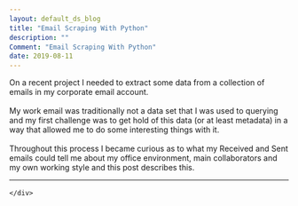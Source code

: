 ```yaml
---
layout: default_ds_blog
title: "Email Scraping With Python"
description: ""
Comment: "Email Scraping With Python"
date: 2019-08-11
---
```


<div id="wrapper">
	<div id="blog-page" class="blogcontainer">
<!--
If you work in an office, chances are you receive and send a lot of emails.<br><br> -->

On a recent project I needed to extract some data from a collection of emails in my corporate email account. <br><br> My work email was traditionally not a data set that I was used to querying 
and my first challenge was to get hold of this data (or at least metadata) in a way that allowed me to do some interesting things with it.
<br><br> 
Throughout this process I became curious as to what my Received and Sent emails could tell me about my office environment, main collaborators and my own working style 
and this post describes this. <br>
<hr>
<!--
Like most professionals in financial services I subscribe to a range of market news and commentary emails. These are written by journalists, investment professionals and market commentators 
and provide daily perspectives on economics, geopolitics, social and behavioural sciences, etc. and the effect these are having, or being hypothesised to have, on market dynamics.

<br><br>

I recently realised there was a potentially very interesting and useful time series of data on current market topics and sentiment being built in my inbox from these emails.
My corporate email was traditionally not a data set that I was used to querying and my first challenge was to get hold of this data (or at least metadata) in a way that 
allowed me to do some interesting things with it.

<br><br> -->
<br>
The first thing to do was to navigate to my email folder structure and pull something out. Luckily, as is usually the case, a Python module existed that could help, namely pywin32 in this case. The below Python 
code steps through the process for accessing, navigating and extracting some information from my inbox:

<pre> 
	<code class="python">
	###########################################################
	# Title: Querying emails
	# Purpose: Extract metadata from outlook emails with Python
	# Author: Thomas Handscomb
	###########################################################

	# import modules into session
	import pandas as pd
	import win32com.client
	from tqdm import tqdm # Useful module for displaying a progress bar during long loops

	# Define Outlook location
	outlook = win32com.client.Dispatch("Outlook.application")
	mapi = outlook.GetNamespace("MAPI")

	# Find the folder number of the 'Thomas.Handscomb@[CompanyName].com' meta 
	# data folder to start with
	for k in range(1, len(mapi.Folders)+1):
		try:
			fol = mapi.Folders.Item(k)
			if fol.name == 'Thomas.Handscomb@[CompanyName].com':
				folnum = k
				#print(folnum)
				break            
				
		except Exception as e:
			print('Error:' + '(' + str(k) + ')')
			pass

	print(folnum)
	1
	</code>
</pre>
  
Once you have determined the above folder number, find the 'Inbox' and 'Sent Items' folders within this

<pre> 
	<code class="python">
	Inboxnum, Sentnum = -1, -1

	for l in range(1,30):
		try:
			subfol = mapi.Folders.Item(folnum).Folders.Item(l)
			
			if Inboxnum > 0 and Sentnum > 0:
				break			
			elif subfol.name =='Inbox':            
				Inboxnum = l					
			elif subfol.name =='Sent Items':            
				Sentnum = l
				
		except Exception as e:
			print('Error at loop: %.f' %l)
			pass

	print("%0.f, %0.f" %(Inboxnum, Sentnum))			
	2, 4
	</code>
</pre>

Once the folder numbers are defined, use these to specify the 'Inbox' and 'Sent' folders

<pre> 
	<code class="python">
	
	Inbox = mapi.Folders.Item(folnum).Folders.Item(Inboxnum)
	Sent = mapi.Folders.Item(folnum).Folders.Item(Sentnum)

	# Double check the name
	if Inbox.name == 'Inbox' and Sent.name == 'Sent Items':
		print('Inbox and Sent folders assigned correctly')
		pass
	else:
		print('An error has occured')
	
	'Inbox and Sent folders assigned correctly'
	</code>
</pre>

Now that the Inbox and Sent Items folders have been correctly identified the below loop constructs a dataframe by looping through all items
(i.e. emails) in the Inbox and extracting some metadata from them, namely the date received, the sender and the subject.

<pre> 
	<code class="python">
	# Now that the Inbox and Sent Items folders have been determined,
	# create a blank data frame to store email metadata, in this case (date/time sent, 
	# sender name, email subject)
	Inbox_col_names =  ['Full Date', 'Date', 'Hour', 'Sender', 'Subject']
	Inbox_df = pd.DataFrame(columns = Inbox_col_names)

	# Loop through all Inbox.Items (i.e. emails)
	# the tqdm wrapper puts a progress bar on the loop
	for message in tqdm(Inbox.Items):
		try:
			Inbox_df.loc[len(Inbox_df)] = \\
			[message.LastModificationTime.strftime("%Y-%m-%d %H:%M:%S")
			, message.LastModificationTime.strftime("%Y-%m-%d")
			, message.LastModificationTime.strftime("%H")
			, message.Sender
			, message.Subject]
		except:
			pass

	# Confirm you are picking up all emails
	Inbox_df.groupby(['Date']).size()

	# Output data frame to review
	Output_filepath = 'C:/Users'

	Inbox_df.to_csv(Output_filepath+'/Inbox.csv'
				   , encoding = 'utf-8'
				   #, mode = 'a'
				   , index = False
				   , header = True)
	</code>
</pre>

and similarly for my Sent Items

<pre> 
	<code class="python">
	Outbox_col_names =  ['Full Date', 'Date', 'Hour', 'Recipient', 'Subject']
	Outbox_df = pd.DataFrame(columns = Outbox_col_names)

	for message in tqdm(Sent.Items):
		try:
			Outbox_df.loc[len(Outbox_df)] = \\
			[message.LastModificationTime.strftime("%Y-%m-%d %H:%M:%S")
			, message.LastModificationTime.strftime("%Y-%m-%d")
			, message.LastModificationTime.strftime("%H")
			, message.To
			, message.Subject]
		except:
			pass
			
		Outbox_df.to_csv(Output_filepath+'/Outbox.csv'
				   , encoding = 'utf-8'
				   #, mode = 'a'
				   , index = False
				   , header = True)
	</code>
</pre>

<h3> Organisational Working Patterns </h3> <br>
The final steps above output two csv files, <b>Inbox_df</b> and <b>Outbox_df</b>, summarising the email datestamp, sender/receiver and subject. 
<br><br>

Starting with my inbox the below shows the aggregated distribution of the hours of the day when colleagues send me emails

<img style = "width:60%; height: auto" src = '/images/Inbox_Distribution.PNG'>

This picture is broadly unsurprising: people tend to come into the office for 9:00am with a bang, take an hour to settle in before blasting a range out at 10:00am. Energised 
after lunch at mid day, colleagues begin another round of fire at 2:00pm before a slow tail off to the end of the day. 
<br><br>
A few dedicated individuals continue late into the evening and some from overseas offices continue overnight.

Sorting by sender illustrated clearly to me who my closest collaborators were (as well as those who spam me the most!) Each row in the below is a unique sender. 
The overlaid pareto curve illustrating the cummulative proportion of these. <br>

<img style = "width:70%; height: auto" src = '/images/Inbox_Senders.png'> <br>

<h3> Learnings </h3> <br>
What was more interesting to me was how I was responding to emails. Below is the distribution of my sent emails by sent hour of the day:

<img style = "width:60%; height: auto" src = '/images/Outbox_Distribution.png'><br>

I generally followed the same pattern as the broader firm, perhaps a less pronounced spike at 10:00am, and a more pronouced one at 8:00pm when I often logged on again from home. 
The real insight for me was just how many emails I was sending in the morning, typically my most creative and productive time of the day for doing data science. 
<blockquote> Why was I sending so many emails during my most creative time? </blockquote>
Doing so was taking up valuable time to write and distrupting my ongoing concentration on doing or guiding on some difficult piece of data science. 
Worse still, almost none of these emails needed a response in this time. Having reflected on this I began blocking 'non emailing sending' time in my diary in the mornings 
to ensure I was most efficient in executing on a difficult piece of work.<br><br>

<!-- <h3> Future Work </h3> <br>
Large organisations struggle with many aspects of workforce efficiency, effective communication and siloed teams. I think a review of the corporate email server along these lines
would be very illustrative. When trying to promote knowledge sharing and alignment, you could define a 'collaboration' metric as the ratio of sent emails to received.  
-->
	</div>
</div>


